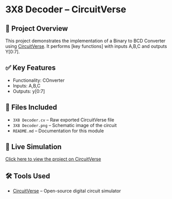 # 3X8 Decoder – CircuitVerse

## 🧠 Project Overview
This project demonstrates the implementation of a Binary to BCD Converter using [CircuitVerse](https://circuitverse.org). It performs [key functions] with inputs A,B,C and outputs Y[0:7].

## ✅ Key Features
- Functionality: COnverter
- Inputs: A,B,C
- Outputs: y[0:7]

## 📂 Files Included
- `3X8 Decoder.cv` – Raw exported CircuitVerse file
- `3X8 Decoder.png` – Schematic image of the circuit
- `README.md` – Documentation for this module

## 🔗 Live Simulation
[Click here to view the project on CircuitVerse](https://circuitverse.org/simulator/edit/3x8-decoder-5ca3756c-b73a-4baf-9545-9e418d8183cd)

## 🛠 Tools Used
- [CircuitVerse](https://circuitverse.org) – Open-source digital circuit simulator